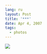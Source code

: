 ```yaml
---
lang: ru
layout: Post
title: '***'
date: Apr 4, 2007
tags:
  - photos
---
```


![](/images/blog/Sapegin-Artem-20D-2007-04-01-288-8891.jpg)
